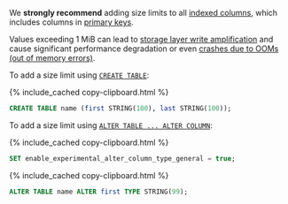 We **strongly recommend** adding size limits to all [indexed columns](indexes.html), which includes columns in [primary keys](primary-key.html).

Values exceeding 1 MiB can lead to [storage layer write amplification](architecture/storage-layer.html#write-amplification) and cause significant performance degradation or even [crashes due to OOMs (out of memory errors)](cluster-setup-troubleshooting.html#out-of-memory-oom-crash).

To add a size limit using [`CREATE TABLE`](create-table.html):

{% include_cached copy-clipboard.html %}
~~~ sql
CREATE TABLE name (first STRING(100), last STRING(100));
~~~

To add a size limit using [`ALTER TABLE ... ALTER COLUMN`](alter-column.html):

{% include_cached copy-clipboard.html %}
~~~ sql
SET enable_experimental_alter_column_type_general = true;
~~~

{% include_cached copy-clipboard.html %}
~~~ sql
ALTER TABLE name ALTER first TYPE STRING(99);
~~~

